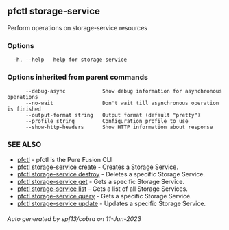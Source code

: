 ## pfctl storage-service

Perform operations on storage-service resources

### Options

```
  -h, --help   help for storage-service
```

### Options inherited from parent commands

```
      --debug-async            Show debug information for asynchronous operations
      --no-wait                Don't wait till asynchronous operation is finished
      --output-format string   Output format (default "pretty")
      --profile string         Configuration profile to use
      --show-http-headers      Show HTTP information about response
```

### SEE ALSO

* [pfctl](pfctl.md)	 - pfctl is the Pure Fusion CLI
* [pfctl storage-service create](pfctl_storage-service_create.md)	 - Creates a Storage Service.
* [pfctl storage-service destroy](pfctl_storage-service_destroy.md)	 - Deletes a specific Storage Service.
* [pfctl storage-service get](pfctl_storage-service_get.md)	 - Gets a specific Storage Service.
* [pfctl storage-service list](pfctl_storage-service_list.md)	 - Gets a list of all Storage Services.
* [pfctl storage-service query](pfctl_storage-service_query.md)	 - Gets a specific Storage Service.
* [pfctl storage-service update](pfctl_storage-service_update.md)	 - Updates a specific Storage Service.

###### Auto generated by spf13/cobra on 11-Jun-2023
